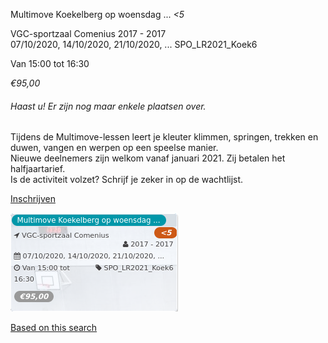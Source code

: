 Multimove Koekelberg op woensdag ... *<5*

VGC-sportzaal Comenius 2017 - 2017  
07/10/2020, 14/10/2020, 21/10/2020, ... SPO\_LR2021\_Koek6  

Van 15:00 tot 16:30

*€95,00*

  

###### *Haast u! Er zijn nog maar enkele plaatsen over.*

  

Tijdens de Multimove-lessen leert je kleuter klimmen, springen, trekken en duwen, vangen en werpen op een speelse manier.  
Nieuwe deelnemers zijn welkom vanaf januari 2021. Zij betalen het halfjaartarief.  
Is de activiteit volzet? Schrijf je zeker in op de wachtlijst.

[Inschrijven](https://tickets.vgc.be/activity/subscribe/SPO_LR2021_Koek6)

![](51463.png)

[Based on this search](https://tickets.vgc.be/activity/index?&vrijeplaatsen=1&Age%5B%5D=3%2C4&entity=151&Period%5B%5D=347)